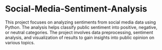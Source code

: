 # Social-Media-Sentiment-Analysis
This project focuses on analyzing sentiments from social media data using Python. The analysis helps classify public sentiment into positive, negative, or neutral categories. The project involves data preprocessing, sentiment analysis, and visualization of results to gain insights into public opinion on various topics.
